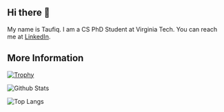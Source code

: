 ## Hi there 👋
My name is Taufiq. I am a CS PhD Student at Virginia Tech. You can reach me at [LinkedIn](https://www.linkedin.com/in/taufiq-husada-daryanto/). 

## More Information

[![Trophy](https://github-profile-trophy.vercel.app/?username=taufiqhusada&margin-w=15&column=7&title=MultiLanguage,Organizations,Commit,PullRequest,Repositories,Followers)](https://github.com/ryo-ma/github-profile-trophy)

![Github Stats](https://github-readme-stats.vercel.app/api?username=taufiqhusada&count_private=true&show_icons=true&include_all_commits=true)

![Top Langs](https://github-readme-stats.vercel.app/api/top-langs/?langs_count=10&username=taufiqhusada&hide=tex,css,scss,html,jupyter%20notebook&layout=compact)
